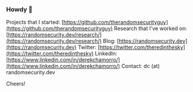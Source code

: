 ### Howdy 👋

Projects that I started: [https://github.com/therandomsecurityguy](https://github.com/therandomsecurityguy)
Research that I've worked on: [https://randomsecurity.dev/research/](https://randomsecurity.dev/research/)
Blog: [https://randomsecurity.dev](https://randomsecurity.dev)
Twitter: [https://twitter.com/theredinthesky](https://twitter.com/theredinthesky)
LinkedIn: [https://www.linkedin.com/in/derekchamorro/](https://www.linkedin.com/in/derekchamorro/)
Contact: dc (at) randomsecurity.dev

Cheers!
